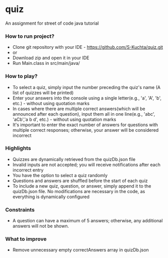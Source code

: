 # quiz
An assignment for street of code java tutorial


### How to run project?

  - Clone git repository with your IDE - https://github.com/S-Kuchta/quiz.git
  - or
  - Download zip and open it in your IDE
  - Run Main.class in src/main/java/


### How to play?

  - To select a quiz, simply input the number preceding the quiz's name (A list of quizzes will be printed)
  - Enter your answers into the console using a single letter(e.g., 'a', 'A', 'b', etc.) - without using quotation marks
  - In cases where there are multiple correct answers(which will be announced after each question), input them all in one line(e.g., 'abc', 'aCb','a b d', etc.) - without using quotation marks
  - It's important to enter the exact number of answers for questions with multiple correct responses; otherwise, your answer will be considered incorrect


### Highlights

  - Quizzes are dynamically retrieved from the quizDb.json file
  - Invalid inputs are not accepted; you will receive notifications after each incorrect entry
  - You have the option to select a quiz randomly
  - Questions and answers are shuffled before the start of each quiz
  - To include a new quiz, question, or answer, simply append it to the quizDb.json file. No modifications are necessary in the code, as everything is dynamically configured

### Constraints

  - A question can have a maximum of 5 answers; otherwise, any additional answers will not be shown.

### What to improve
  - Remove unnecessary empty correctAnswers array in quizDb.json 
